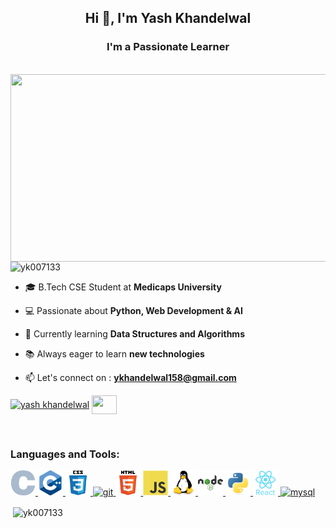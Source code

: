 <h2 align="center">Hi 👋, I'm Yash Khandelwal </h2>

<h3 align="center">I'm a Passionate Learner</h3>

<br>
<img align="right" width="550" height="300" src="https://github.com/user-attachments/assets/f46ac1e7-0894-46d0-88b9-40a95889f924"  />

<p align="left"> <img src="https://komarev.com/ghpvc/?username=yk007133&label=Profile%20views&color=0e75b6&style=flat" alt="yk007133" /> </p> 

- 🎓 B.Tech CSE Student at **Medicaps University**   

- 💻 Passionate about **Python, Web Development & AI** 

- 🚀 Currently learning **Data Structures and Algorithms** 

- 📚 Always eager to learn **new technologies**  

- 📫 Let's connect on :  **ykhandelwal158@gmail.com**

<p align="left">
<a href="https://www.linkedin.com/in/yash-khandelwal-cse/" target="blank"><img align="center" src="https://raw.githubusercontent.com/rahuldkjain/github-profile-readme-generator/master/src/images/icons/Social/linked-in-alt.svg" alt="yash khandelwal" height="30" width="40" /></a>    <img align="center" src="https://github.com/user-attachments/assets/e5d89298-75dc-4f55-84cd-fcbba276a45b"  height="30" width="40" /> 
</p> 
<br>
<h3 align="left">Languages and Tools:</h3>
<p align="left"> <a href="https://www.cprogramming.com/" target="_blank" rel="noreferrer"> <img src="https://raw.githubusercontent.com/devicons/devicon/master/icons/c/c-original.svg" alt="c" width="40" height="40"/> </a> <a href="https://www.w3schools.com/cpp/" target="_blank" rel="noreferrer"> <img src="https://raw.githubusercontent.com/devicons/devicon/master/icons/cplusplus/cplusplus-original.svg" alt="cplusplus" width="40" height="40"/> </a> <a href="https://www.w3schools.com/css/" target="_blank" rel="noreferrer"> <img src="https://raw.githubusercontent.com/devicons/devicon/master/icons/css3/css3-original-wordmark.svg" alt="css3" width="40" height="40"/> </a> <a href="https://git-scm.com/" target="_blank" rel="noreferrer"> <img src="https://www.vectorlogo.zone/logos/git-scm/git-scm-icon.svg" alt="git" width="40" height="40"/> </a> <a href="https://www.w3.org/html/" target="_blank" rel="noreferrer"> <img src="https://raw.githubusercontent.com/devicons/devicon/master/icons/html5/html5-original-wordmark.svg" alt="html5" width="40" height="40"/> </a>  <a href="https://developer.mozilla.org/en-US/docs/Web/JavaScript" target="_blank" rel="noreferrer"> <img src="https://raw.githubusercontent.com/devicons/devicon/master/icons/javascript/javascript-original.svg" alt="javascript" width="40" height="40"/> </a> <a href="https://www.linux.org/" target="_blank" rel="noreferrer"> <img src="https://raw.githubusercontent.com/devicons/devicon/master/icons/linux/linux-original.svg" alt="linux" width="40" height="40"/> </a><a href="https://nodejs.org" target="_blank" rel="noreferrer"> <img src="https://raw.githubusercontent.com/devicons/devicon/master/icons/nodejs/nodejs-original-wordmark.svg" alt="nodejs" width="40" height="40"/> </a><a href="https://www.python.org" target="_blank" rel="noreferrer"> <img src="https://raw.githubusercontent.com/devicons/devicon/master/icons/python/python-original.svg" alt="python" width="40" height="40"/> </a> <a href="https://reactjs.org/" target="_blank" rel="noreferrer"> <img src="https://raw.githubusercontent.com/devicons/devicon/master/icons/react/react-original-wordmark.svg" alt="react" width="40" height="40"/> </a><a href="https://www.mysql.com/" target="_blank" rel="noreferrer"> <img src="https://github.com/user-attachments/assets/86e49d8b-dd35-4d88-b8e6-8d76c526b881" alt="mysql" width="40" height="40"/> </a></p>


<p>&nbsp;<img align="center" src="https://github-readme-stats.vercel.app/api?username=yk007133&show_icons=true&locale=en" alt="yk007133" /></p>


  


  

